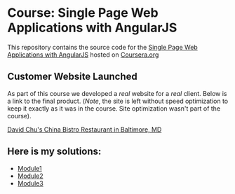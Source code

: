 # Course: Single Page Web Applications with AngularJS

This repository contains the source code for the [Single Page Web Applications with AngularJS](https://www.coursera.org/learn/single-page-web-apps-with-angularjs) hosted on [Coursera.org](https://www.coursera.org)


## Customer Website Launched
As part of this course we developed a *real* website for a *real* client. Below is a link to the final product. (*Note*, the site is left without speed optimization to keep it exactly as it was in the course. Site optimization wasn't part of the course).

[David Chu's China Bistro Restaurant in Baltimore, MD](http://www.davidchuschinabistro.com/)

## Here is my solutions:
- [Module1](https://yuol96.github.io/fullstack-course5/solutions/module1-solution/index.html)
- [Module2](https://yuol96.github.io/fullstack-course5/solutions/module2-solution/index.html)
- [Module3](https://yuol96.github.io/fullstack-course5/solutions/module3-solution/index.html)